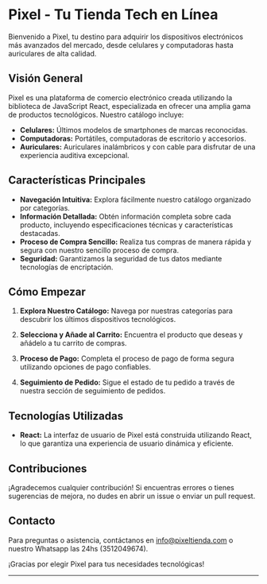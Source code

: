 # Pixel - Tu Tienda Tech en Línea

Bienvenido a Pixel, tu destino para adquirir los dispositivos electrónicos más avanzados del mercado, desde celulares y computadoras hasta auriculares de alta calidad.

## Visión General

Pixel es una plataforma de comercio electrónico creada utilizando la biblioteca de JavaScript React, especializada en ofrecer una amplia gama de productos tecnológicos. Nuestro catálogo incluye:

- **Celulares:** Últimos modelos de smartphones de marcas reconocidas.
- **Computadoras:** Portátiles, computadoras de escritorio y accesorios.
- **Auriculares:** Auriculares inalámbricos y con cable para disfrutar de una experiencia auditiva excepcional.

## Características Principales

- **Navegación Intuitiva:** Explora fácilmente nuestro catálogo organizado por categorías.
- **Información Detallada:** Obtén información completa sobre cada producto, incluyendo especificaciones técnicas y características destacadas.
- **Proceso de Compra Sencillo:** Realiza tus compras de manera rápida y segura con nuestro sencillo proceso de compra.
- **Seguridad:** Garantizamos la seguridad de tus datos mediante tecnologías de encriptación.

## Cómo Empezar

1. **Explora Nuestro Catálogo:** Navega por nuestras categorías para descubrir los últimos dispositivos tecnológicos.

2. **Selecciona y Añade al Carrito:** Encuentra el producto que deseas y añádelo a tu carrito de compras.

3. **Proceso de Pago:** Completa el proceso de pago de forma segura utilizando opciones de pago confiables.

4. **Seguimiento de Pedido:** Sigue el estado de tu pedido a través de nuestra sección de seguimiento de pedidos.

## Tecnologías Utilizadas

- **React:** La interfaz de usuario de Pixel está construida utilizando React, lo que garantiza una experiencia de usuario dinámica y eficiente.

## Contribuciones

¡Agradecemos cualquier contribución! Si encuentras errores o tienes sugerencias de mejora, no dudes en abrir un issue o enviar un pull request.

## Contacto

Para preguntas o asistencia, contáctanos en [info@pixeltienda.com](mailto:info@pixeltienda.com) o nuestro Whatsapp las 24hs (3512049674).

¡Gracias por elegir Pixel para tus necesidades tecnológicas!

---
